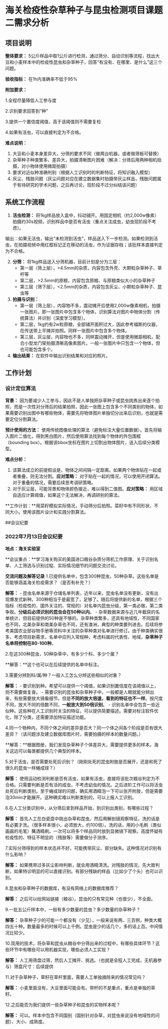 # 海关检疫性杂草种子与昆虫检测项目课题二需求分析
## 项目说明
**整体要求：** 5公斤样品中取1公斤进行检测，通过筛分、自动识别等流程，找出大豆和小麦样本中的检疫性昆虫和杂草种子，回答“有没有、在哪里、是什么”这三个问题。

**验收指标：** 在1h内准确率不低于95%

**附加要求：**

1.全程尽量降低人工参与度

2.识别要求回答到“种”

3.提供一个置信度阈值，高于该阈值则不需要复检

4.如果有活虫，可以直接判定为不合格。

**难点说明：**

1. 大豆和小麦本身差异大，分筛的要求不同（做两台机器，或者做筛板可替换）
2. 杂草种子种类繁多、差异大，拍摄清晰图片困难（解决：分筛后用两种相机拍摄，对小物体使用微距拍摄）
3. 要求对近似种准确判别（根据人工识别时的判断特征，将知识融入模型）
4. 灰尘、残肢问题（灰尘问题对应在建立数据集时拍摄带灰尘样品，残肢问题属于有待研究的学术问题，之后再讨论，现阶段不过分纠结该问题）

## 系统工作流程
1. **活虫检测：** 将1kg样品放入盒中，抖动铺开。用固定相机（约2,000w像素）拍摄约30s视频，识别样品中是否有活虫（重点关注成虫，幼虫现阶段不考虑）。

输出：如果无活虫，输出“未检测到活虫”，样品送入下一步检测。如果检测到活虫，在拍摄视频中用红框标记正在移动的活虫，作为证据存档；该批样本直接判定为不合格。

2. **分筛：** 将1kg样品送入分筛机器，目前计划是分为三层：
	- 第一层（筛上层），>4.5mm的杂质，内容包含外壳、大颗粒杂草种子、草杆等
	- 第二层，>2.5mm的原粮，内容包含原粮、与原粮类似大小的杂草种子
	- 第三层（筛下层），<2.5mm的杂质，内容包含灰尘、小颗粒杂草种子、昆虫等
3. **拍摄与识别：**
	- 第一层（筛上层），内容物不多，震动摊开后使用2,000w像素相机，拍摄一张图片。即一张图片中包含多个物体，识别算法对图片中物体分割（传统算法）并识别（深度学习模型）。
	- 第二层，1kg约有2w粒原粮，全部铺开面积过大，因此参考福斯的仪器，在传送带上平摊并拍照。同样一张图片中包含多个物体。
	- 第三层，灰尘层，内容物也不多，同样震动摊开，但是使用微距相机，配合小型龙门架拍摄清晰高像素图片。一般一张图片中只包含一个物体，但也可能包含多个。
4. **输出结果：** 在软件中输出识别结果和对应的照片。

## 工作计划
### 设计定位算法
**背景：** 因为要减少人工参与，因此不是人单独把杂草种子或昆虫挑拣出来逐个拍照，而是一次性对分筛后的结果拍照，因此一张图上包含多个不同类别的物体，如果需要识别出图中有哪些物体，需要先将物体图片单独切分出来后识别，也就是需要定位分割算法。

**预计使用的方法：** 使用传统图像处理的算法（避免标注大量位置数据）。首先将输入图片二值化，得到黑白图片，然后使用算法找到每个物体的外包围框（bounding box）。根据该bbox坐标在图片上切割出物体图片，送入后续分类模型。

**难点分析：**
1. 该算法成立的前提假设是，物体之间间隔一定距离。如果两个物体贴在一起或者重叠，则无法分割。**应对策略：** 对于贴在一起的情况，可以使用开闭算法。对于重叠的情况，需要后续思考调研策略。
2. 对于灰尘层，可能背景和物体颜色接近，难以得到二值图。**应对策略：** 用区域自适应计算阈值，如果这个无法解决，再调研别的算法。

**工作计划：**用菜籽模拟实际情况，手动筛分后拍照。菜籽中有不同形状、不同大小。使用该图片设计和实践分割算法。

##会议纪要
### 2022年7月13日会议纪要
**地点：海关实验室**

**会议重点：**学习海关购买的美国进口粮谷杂质分筛机工作原理、关于识别名单、人工筛选与识别过程、实际情况细节的问题交流讨论。

**交流问题及解答记录**
1.已提供名单中，包含300种昆虫，50种杂草。这些名单是否能够涵盖海关检疫需求？（是否有补充？）

**解答：**
	- 昆虫名单来源于仓储名单列表，近年以来，昆虫名单没有更新，没有出现爆发式新种。300种相当于是最宽了，足够了。随后将提供新的名单，根据三个指标（检疫性的、国外关注的、常规的）对名单内昆虫分级，第一类必做，第二类争取。**分级后必须识别的昆虫会在50种以内**。
	- 杂草数据来源与近几年截获的名单统计，但目前提供的50种是不够的。杂草种类繁多，还具有地域性，不同国家也不同，北美杂草和南美杂草也不同，还有澳洲，典型的种类要列进去。后续将参考美国农业部谷物手册等资料中关注的杂草种类对名单进行修订。由于种类确实很多，考虑项目新需求，名单中应列入常规种，考虑科属的代表性、地域，**杂草种子名单将控制在80-100种**。

2.在这300种昆虫，50种杂草中，有多少个科、多少个属？

**解答：**这个也可以在后续提供的名单中标注。

3.需要分辨到科/属/种？一般人工怎么分辨这些相似的对象？

**解答：**
	- 要识别到种。希望可以提供一个阈值，如果识别置信度在该阈值以上，则不需要做复查。
	- 需要识别的昆虫和杂草种子中，一般都是人眼就能分辨出来，有些需要放大镜看细节。但是**不同的放大倍速，看到的特征也不一样**。按尺度不同，放大不同的倍数不同，**一般放大到50倍识别**。
	- 识别名单中会包含一些近似种。这些种在人工识别时关注的特征，可以提供简要描述。需要对标注软件优化，除了分类，还需要添加特征描述功能。

4.同一个物种内，不同个体之间的差异是否大？同一个体之间各个阶段是否有很大差异？（该问题涉及建立数据库图片时，需要拍摄的样本的数量问题。）

**解答：**根据图册，我们发现杂草种子个体差异大，需要提供更多的样本。海关这边可以每类都提供几个典型的样本。

5.对于活虫，是否需要处死后识别？（刚刚处死的昆虫附肢是否展开，还是和死了很久的昆虫一样蜷成球？）

**解答：** 使用运动检测判断是否有活虫，如果有活虫，直接将该批次粮谷判定为不合格。只需要判断是否有活的成虫，不考虑幼虫的情况。之后进阶工作可以将活虫处死后判断类别。至于蜷成球的问题，确实用酒精泡一下可以张开附肢，但是需要泡30min才能展开。这种确实难以判断类别的，可以上报人工识别。

6.在人工分类识别中，从分筛后拿到样品开始，到识别出类别，有哪些过程？

**解答：** 首先人工在白瓷盘中挑出杂草和昆虫，然后用解剖镜观察特征，洗的话是有必要才洗。（很多样本很小，必须放大，约100倍）。洗的话，用的小毛刷（类似画画的毛笔）蘸酒精刷。一次可以将多个样品同时放到显微镜下观察。高度怀疑有检疫性的、特征不明显的（残肢等）需要做分子测序。

7.实际分筛得到的样本状态并不好，可能携带灰尘、部分缺失。这种情况对识别有什么影响？

**解答：** 如果携带过多灰尘影响判断，就会用酒精清洗。对残肢的情况，先大致判断，如果特诊明显的可以直接识别。有部分残缺的样品（比如少了个头）也可以识别。

8.昆虫和杂草种子的数据库，有没有网络上的数据库推荐？

**解答：** 之后可以给网站链接（粮谷）。昆虫的只有常见种（也很少），不全面。

9.一批五公斤样本中，一般有多少数量的昆虫？多少数量的杂草种子？

**解答：** 杂草种子少的可能一个都没有（少见），一般来说有两、三百例，种类大概四五十种。数量最多的时候可以上千例。昆虫是少的话几个，多的话上百。中间情况比较少。

10.现用的技术，将杂草和昆虫从粮谷中分筛出来的过程中，有哪些具体环节？这些环节中有哪些可以用机器实现，哪些必须人工实现？

**解答：** 人工用筛盘过筛，然后人工摊开、挑选。（也就是全程人工完成，无机器参与）筛盘尺寸：后续提供

11.对于杂草种子，草籽在草杆里面，需要人工单独摘除来的情况常见吗？

**解答：** 小麦里面没有，大豆里面可能会有。带杆的不是重点，重点是单独的草籽。

12.之后能否为我们提供一些杂草种子和昆虫的实物样本呢？

**解答：** 可以。样本中包含不同国别（国别针对杂草，对昆虫来说没有地域性的问题）、大小、成熟度。
